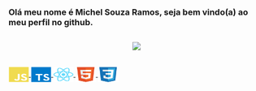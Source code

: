 ### Olá meu nome é Michel Souza Ramos, seja bem vindo(a) ao meu perfil no github.
##

<div align="center">
  <a href="https://github.com/m1ch3lr4m0s">
  <img height="160em" src="https://github-readme-stats.vercel.app/api?username=m1ch3lr4m0s&show_icons=true&theme=merko&include_all_commits=true&count_private=true"/>  
</div>
  
##
  
  <div style="display: block">
  <img align="center" alt="Michel-Js" height="30" width="40" src="https://raw.githubusercontent.com/devicons/devicon/master/icons/javascript/javascript-plain.svg">
  <img align="center" alt="Michel-Ts" height="30" width="40" src="https://raw.githubusercontent.com/devicons/devicon/master/icons/typescript/typescript-plain.svg">
  <img align="center" alt="Michel-React" height="30" width="40" src="https://raw.githubusercontent.com/devicons/devicon/master/icons/react/react-original.svg">
  <img align="center" alt="Michel-HTML" height="30" width="40" src="https://raw.githubusercontent.com/devicons/devicon/master/icons/html5/html5-original.svg">
  <img align="center" alt="Michel-CSS" height="30" width="40" src="https://raw.githubusercontent.com/devicons/devicon/master/icons/css3/css3-original.svg">
</div>
